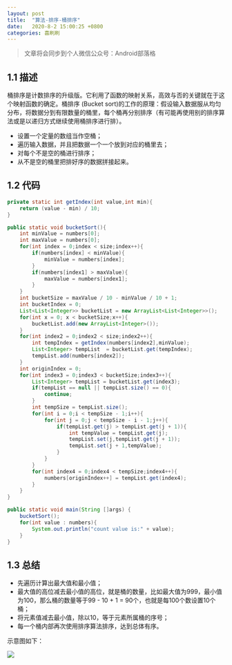 ```yaml
---
layout: post
title:  "算法-排序-桶排序"
date:   2020-8-2 15:00:25 +0800
categories: 喜刷刷
---
```


> 文章将会同步到个人微信公众号：Android部落格

## 1.1 描述
桶排序是计数排序的升级版。它利用了函数的映射关系，高效与否的关键就在于这个映射函数的确定。桶排序 (Bucket sort)的工作的原理：假设输入数据服从均匀分布，将数据分到有限数量的桶里，每个桶再分别排序（有可能再使用别的排序算法或是以递归方式继续使用桶排序进行排）。

- 设置一个定量的数组当作空桶；
- 遍历输入数据，并且把数据一个一个放到对应的桶里去；
- 对每个不是空的桶进行排序；
- 从不是空的桶里把排好序的数据拼接起来。


## 1.2 代码

```java
private static int getIndex(int value,int min){
	return (value - min) / 10;
}

public static void bucketSort(){
	int minValue = numbers[0];
	int maxValue = numbers[0];
	for(int index = 0;index < size;index++){
		if(numbers[index] < minValue){
			minValue = numbers[index];
		}
		if(numbers[index1] > maxValue){
			maxValue = numbers[index1];
		}
	}
	int bucketSize = maxValue / 10 - minValue / 10 + 1;
	int bucketIndex = 0;
	List<List<Integer>> bucketList = new ArrayList<List<Integer>>();
	for(int x = 0; x < bucketSize;x++){
		bucketList.add(new ArrayList<Integer>());
	}
	for(int index2 = 0;index2 < size;index2++){
		int tempIndex = getIndex(numbers[index2],minValue);
		List<Integer> tempList  = bucketList.get(tempIndex);
		tempList.add(numbers[index2]);	
	}
	int originIndex = 0;
	for(int index3 = 0;index3 < bucketSize;index3++){
		List<Integer> tempList = bucketList.get(index3);
		if(tempList == null || tempList.size() == 0){
			continue;
		}
		int tempSize = tempList.size();
		for(int i = 0;i < tempSize - 1;i++){
			for(int j = 0;j < tempSize - i - 1;j++){
				if(tempList.get(j) > tempList.get(j + 1)){
					int tempValue = tempList.get(j);
					tempList.set(j,tempList.get(j + 1));
					tempList.set(j + 1,tempValue);
				}
			}
		}
		for(int index4 = 0;index4 < tempSize;index4++){
			numbers[originIndex++] = tempList.get(index4);
		}
	}
}

public static void main(String []args) {
	bucketSort();
	for(int value : numbers){
		System.out.println("count value is:" + value);
	}
}
```

## 1.3 总结

- 先遍历计算出最大值和最小值；
- 最大值的高位减去最小值的高位，就是桶的数量，比如最大值为999，最小值为100，那么桶的数量等于99 - 10 + 1 = 90个，也就是每100个数设置10个桶；
- 将元素值减去最小值，除以10，等于元素所属桶的序号；
- 每一个桶内部再次使用排序算法排序，达到总体有序。

示意图如下：

![](https://ftp.bmp.ovh/imgs/2020/08/e0d3e4edfaa1e714.jpg)